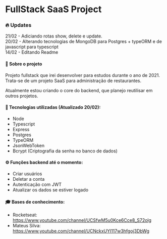 # FullStack SaaS Project

### 🔥 Updates   
21/02 - Adiciando rotas show, delete e update. </br>
20/02 - Alterando tecnologias de MongoDB para Postgres + typeORM e de javascript para typescript </br>
14/02 - Editando Readme

#### 📄 Sobre o projeto
Projeto fullstack que irei desenvolver para estudos durante o ano de 2021.
Trata-se de um projeto SaaS para administração de restaurantes.

Atualmente estou criando o core do backend, que planejo reutilisar em outros projetos.

#### 🚀 Tecnologias utilizadas (Atualizado 20/02):
- Node
- Typescript
- Express
- Postgres
- TypeORM
- JsonWebToken
- Bcrypt (Criptografia da senha no banco de dados)

#### ⚙ Funções backend até o momento:
- Criar usuários
- Deletar a conta
- Autenticação com JWT
- Atualizar os dados se estiver logado
<!-- - Reset de senha com envio de token ao email -->

#### 🎓 Bases de conhecimento:
- Rocketseat: https://www.youtube.com/channel/UCSfwM5u0Kce6Cce8_S72olg
- Mateus Silva: https://www.youtube.com/channel/UCNckxUYl117w3hfgoj3DbWg

